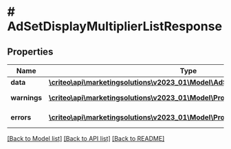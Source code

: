 # # AdSetDisplayMultiplierListResponse

## Properties

Name | Type | Description | Notes
------------ | ------------- | ------------- | -------------
**data** | [**\criteo\api\marketingsolutions\v2023_01\Model\AdSetDisplayMultiplierResource[]**](AdSetDisplayMultiplierResource.md) |  | [optional]
**warnings** | [**\criteo\api\marketingsolutions\v2023_01\Model\ProblemDetails[]**](ProblemDetails.md) |  | [optional] [readonly]
**errors** | [**\criteo\api\marketingsolutions\v2023_01\Model\ProblemDetails[]**](ProblemDetails.md) |  | [optional] [readonly]

[[Back to Model list]](../../README.md#models) [[Back to API list]](../../README.md#endpoints) [[Back to README]](../../README.md)
